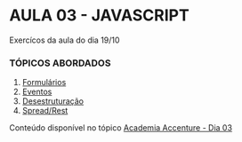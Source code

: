 # AULA 03 - JAVASCRIPT 

Exercícos da aula do dia 19/10

### TÓPICOS ABORDADOS 

  1. [Formulários](./formularios)
  2. [Eventos](./eventos)
  3. [Desestruturação](./desestruturacao)
  4. [Spread/Rest](./spread_rest)
 

Conteúdo disponível no tópico [Academia Accenture - Dia 03](https://gabrieluizramos.com.br/gama-academy/projetos/accademia-accenture/)